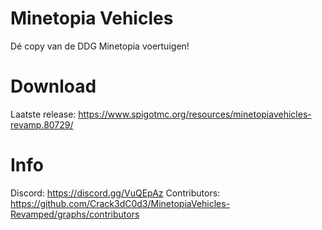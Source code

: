 # Minetopia Vehicles

Dé copy van de DDG Minetopia voertuigen!

# Download
Laatste release: https://www.spigotmc.org/resources/minetopiavehicles-revamp.80729/


# Info
Discord: https://discord.gg/VuQEpAz
Contributors: https://github.com/Crack3dC0d3/MinetopiaVehicles-Revamped/graphs/contributors
